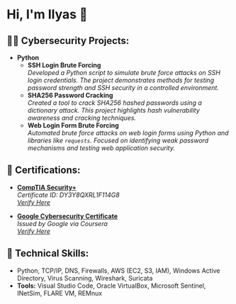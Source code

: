 <h1>Hi, I'm Ilyas 👋</h1>

<h2>👨‍💻 Cybersecurity Projects:</h2>

- <b>Python</b>
  - **SSH Login Brute Forcing**  
    *Developed a Python script to simulate brute force attacks on SSH login credentials. The project demonstrates methods for testing password strength and SSH security in a controlled environment.*
  - **SHA256 Password Cracking**  
    *Created a tool to crack SHA256 hashed passwords using a dictionary attack. This project highlights hash vulnerability awareness and cracking techniques.*
  - **Web Login Form Brute Forcing**  
    *Automated brute force attacks on web login forms using Python and libraries like `requests`. Focused on identifying weak password mechanisms and testing web application security.*

<h2>📜 Certifications:</h2>

- **[CompTIA Security+](http://verify.CompTIA.org)**  
  *Certificate ID: DY3Y8QXRL1F114G8*  
  *[Verify Here](http://verify.CompTIA.org)*

- **[Google Cybersecurity Certificate](https://coursera.org/verify/professional-cert/0QOEYNJMYQ5Y)**  
  *Issued by Google via Coursera*  
  *[Verify Here](https://coursera.org/verify/professional-cert/0QOEYNJMYQ5Y)*

<h2>🔧 Technical Skills:</h2>

- Python, TCP/IP, DNS, Firewalls, AWS (EC2, S3, IAM), Windows Active Directory, Virus Scanning, Wireshark, Suricata
- **Tools:** Visual Studio Code, Oracle VirtualBox, Microsoft Sentinel, INetSim, FLARE VM, REMnux

<!--
**ilyas2468/ilyas2468** is a ✨ _special_ ✨ repository because its `README.md` (this file) appears on your GitHub profile.

-->
